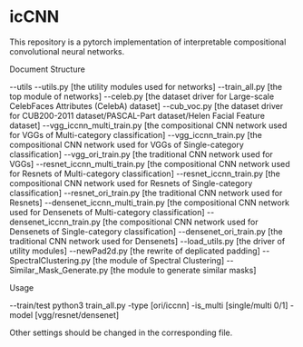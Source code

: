 # icCNN
This repository is a pytorch implementation of interpretable compositional convolutional neural networks.


Document Structure

--utils 
    --utils.py [the utility modules used for networks]
--train_all.py [the top module of networks]
--celeb.py [the dataset driver for Large-scale CelebFaces Attributes (CelebA) dataset]
--cub_voc.py [the dataset driver for CUB200-2011 dataset/PASCAL-Part dataset/Helen Facial Feature dataset]
--vgg_iccnn_multi_train.py [the compositional CNN network used for VGGs of Multi-category classification]
--vgg_iccnn_train.py [the compositional CNN network used for VGGs of Single-category classification]
--vgg_ori_train.py [the traditional CNN network used for VGGs]
--resnet_iccnn_multi_train.py [the compositional CNN network used for Resnets of Multi-category classification]
--resnet_iccnn_train.py [the compositional CNN network used for Resnets of Single-category classification]
--resnet_ori_train.py [the traditional CNN network used for Resnets]
--densenet_iccnn_multi_train.py [the compositional CNN network used for Densenets of Multi-category classification]
--densenet_iccnn_train.py [the compositional CNN network used for Densenets of Single-category classification]
--densenet_ori_train.py [the traditional CNN network used for Densenets]
--load_utils.py [the driver of utility modules]
--newPad2d.py [the rewrite of deplicated padding]
--SpectralClustering.py [the module of Spectral Clustering]
--Similar_Mask_Generate.py [the module to generate similar masks]

Usage

--train/test
python3 train_all.py -type [ori/iccnn] -is_multi [single/multi 0/1] -model [vgg/resnet/densenet]

Other settings should be changed in the corresponding file.

